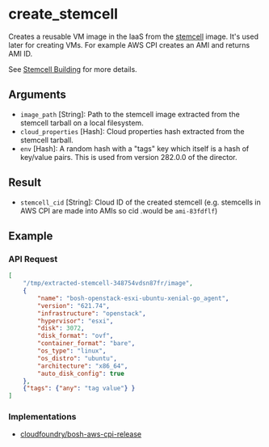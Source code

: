 # create_stemcell

Creates a reusable VM image in the IaaS from the [stemcell](../stemcell.md) image. It's used later for creating VMs. For example AWS CPI creates an AMI and returns AMI ID.

See [Stemcell Building](../build-stemcell.md) for more details.


## Arguments

 * `image_path` [String]: Path to the stemcell image extracted from the stemcell tarball on a local filesystem.
 * `cloud_properties` [Hash]: Cloud properties hash extracted from the stemcell tarball.
 * `env` [Hash]: A random hash with a "tags" key which itself is a hash of key/value pairs. This is used from version 282.0.0 of the director.


## Result

 * `stemcell_cid` [String]: Cloud ID of the created stemcell (e.g. stemcells in AWS CPI are made into AMIs so cid .would be `ami-83fdflf`)


## Example


### API Request

```json
[
	"/tmp/extracted-stemcell-348754vdsn87fr/image",
	{
		"name": "bosh-openstack-esxi-ubuntu-xenial-go_agent",
		"version": "621.74",
		"infrastructure": "openstack",
		"hypervisor": "esxi",
		"disk": 3072,
		"disk_format": "ovf",
		"container_format": "bare",
		"os_type": "linux",
		"os_distro": "ubuntu",
		"architecture": "x86_64",
		"auto_disk_config": true
	},
	{"tags": {"any": "tag value"} }
]
```

### Implementations

 * [cloudfoundry/bosh-aws-cpi-release](https://github.com/cloudfoundry/bosh-warden-cpi-release/blob/master/src/bosh-warden-cpi/action/create_stemcell.go)
